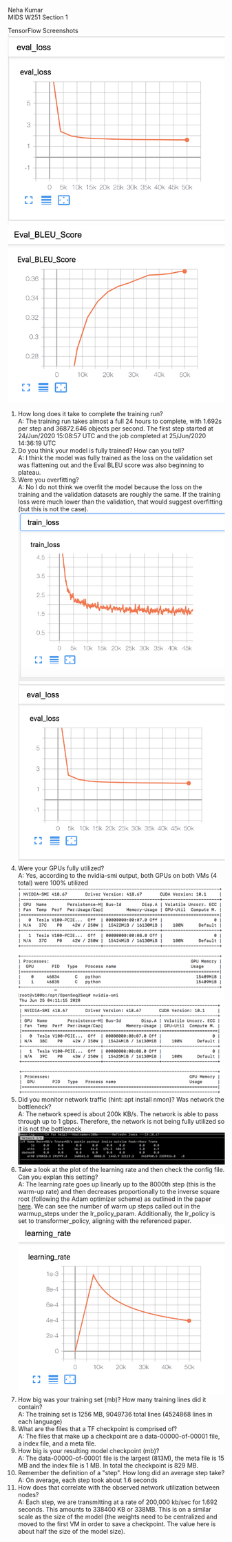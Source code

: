 Neha Kumar  
MIDS W251 Section 1

TensorFlow Screenshots   
![eval loss](Images/eval_loss.png)
![eval bleu](Images/eval_bleu.png)

1. How long does it take to complete the training run?  
A: The training run takes almost a full 24 hours to complete, with 1.692s per step and 36872.646 objects per second. The first step started at 24/Jun/2020 15:08:57 UTC and the job completed at 25/Jun/2020 14:36:19 UTC 
2. Do you think your model is fully trained? How can you tell?  
A: I think the model was fully trained as the loss on the validation set was flattening out and the Eval BLEU score was also beginning to plateau.
3. Were you overfitting?  
A: No I do not think we overfit the model because the loss on the training and the validation datasets are roughly the same. If the training loss were much lower than the validation, that would suggest overfitting (but this is not the case).
![train loss](Images/train_loss.png)
![eval loss](Images/eval_loss.png)
4. Were your GPUs fully utilized?  
A: Yes, according to the nvidia-smi output, both GPUs on both VMs (4 total) were 100% utilized
![vm1](Images/gpu_util_vm1.png)
![vm2](Images/gpu_util_vm2.png)
5. Did you monitor network traffic (hint: apt install nmon)? Was network the bottleneck?  
A: The network speed is about 200k KB/s. The network is able to pass through up to 1 gbps. Therefore, the network is not being fully utilized so it is not the bottleneck
![nmon](Images/nmon.png)
6. Take a look at the plot of the learning rate and then check the config file. Can you explan this setting?  
A: The learning rate goes up linearly up to the 8000th step (this is the warm-up rate) and then decreases proportionally to the inverse square root (following the Adam optimizer scheme) as outlined in the paper [here](https://arxiv.org/pdf/1706.03762.pdf). We can see the number of warm up steps called out in the warmup_steps under the lr_policy_param. Additionally, the lr_policy is set to transformer_policy, aligning with the referenced paper.
![learning rate](Images/learning_rate.png)
7. How big was your training set (mb)? How many training lines did it contain?  
A: The training set is 1256 MB, 9049736 total lines (4524868 lines in each language)
8. What are the files that a TF checkpoint is comprised of?  
A: The files that make up a checkpoint are a data-00000-of-00001 file, a index file, and a meta file.
9. How big is your resulting model checkpoint (mb)?  
A: The data-00000-of-00001 file is the largest (813M), the meta file is 15 MB and the index file is 1 MB. In total the checkpoint is 829 MB.
10. Remember the definition of a "step". How long did an average step take?  
A: On average, each step took about 1.6 seconds
11. How does that correlate with the observed network utilization between nodes?  
A: Each step, we are transmitting at a rate of 200,000 kb/sec for 1.692 seconds. This amounts to 338400 KB or 338MB. This is on a similar scale as the size of the model (the weights need to be centralized and moved to the first VM in order to save a checkpoint. The value here is about half the size of the model size).
